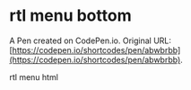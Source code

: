 # rtl  menu bottom

A Pen created on CodePen.io. Original URL: [https://codepen.io/shortcodes/pen/abwbrbb](https://codepen.io/shortcodes/pen/abwbrbb).

rtl menu html 
